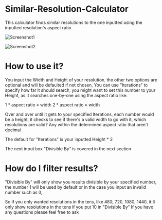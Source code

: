# Similar-Resolution-Calculator
This calculator finds similar resolutions to the one inputted using the inputted resolution's aspect ratio

![Screenshot1](https://user-images.githubusercontent.com/107563368/198918003-3cc5aaab-d801-4818-8b06-11916987109c.PNG)

![Screenshot2](https://user-images.githubusercontent.com/107563368/198918027-f78f5b9a-ff12-4963-9c08-5133737e223c.PNG)

# How to use it?
You input the Width and Height of your resolution, the other two options are optional and will be defaulted if not chosen,
You can use "Iterations" to specify how far it should search, you might want to set this number to your Height, as it searches
one-by-one using the aspect ratio like:

1 * aspect ratio = width
2 * aspect ratio = width

Over and over until it gets to your specified Iterations, each number would be a height, it checks to see if there's a valid
width to go with it, which resolutions are valid? Any within the determined aspect ratio that aren't decimal

The default for "Iterations" is your inputted Height * 2

The next input box "Divisible By" is covered in the next section

# How do I filter results?
"Divisible By" will only show you results divisible by your specified number, the number 1 will be used by default or in the case you input
an invalid number such as 0,

So if you only wanted resolutions in the tens, like 480, 720, 1080, 1440, it'll only show resolutions in the tens if you put 10 in "Divisible By"
If you have any questions please feel free to ask
